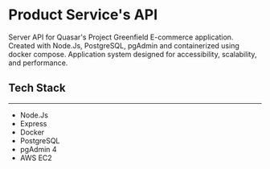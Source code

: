 # Product Service's API 

Server API for Quasar's Project Greenfield E-commerce application. Created with Node.Js, PostgreSQL, pgAdmin and containerized using docker compose. Application system designed for accessibility, scalability, and performance.


## Tech Stack
---
- Node.Js
- Express
- Docker
- PostgreSQL
- pgAdmin 4
- AWS EC2

